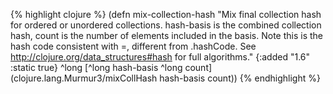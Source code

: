 {% highlight clojure %}
(defn mix-collection-hash
  "Mix final collection hash for ordered or unordered collections.
   hash-basis is the combined collection hash, count is the number
   of elements included in the basis. Note this is the hash code
   consistent with =, different from .hashCode.
   See http://clojure.org/data_structures#hash for full algorithms."
  {:added "1.6"
   :static true}
  ^long
  [^long hash-basis ^long count] (clojure.lang.Murmur3/mixCollHash hash-basis count))
{% endhighlight %}

